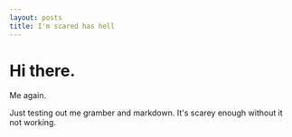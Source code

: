 ```yaml
---
layout: posts
title: I'm scared has hell
---
```

Hi there.
====================
Me again.

Just testing out me gramber and markdown. It's scarey enough without it not working.
